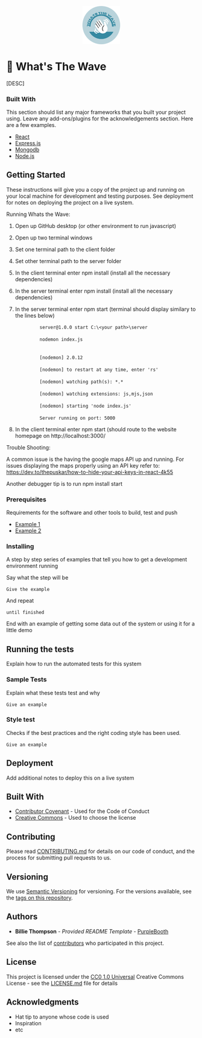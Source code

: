 <p align="center">
  <img src="https://github.com/antmcgrann/whatsthewave/blob/frontend-login/client/public/logo-circle.png" width="20%" title="What's The Wave">
</p>

# 🌊 What's The Wave

[DESC]

### Built With

This section should list any major frameworks that you built your project using. Leave any add-ons/plugins for the acknowledgements section. Here are a few examples.
* [React](https://reactjs.org/)
* [Express.js](https://expressjs.com/)
* [Mongodb](https://www.mongodb.com/)
* [Node.js](https://nodejs.org/en/)

## Getting Started

These instructions will give you a copy of the project up and running on
your local machine for development and testing purposes. See deployment
for notes on deploying the project on a live system.

Running Whats the Wave:

1. Open up GitHub desktop (or other environment to run javascript)

2. Open up two terminal windows

3. Set one terminal path to the client folder

4. Set other terminal path to the server folder

5. In the client terminal enter npm install (install all the necessary dependencies)

6. In the server terminal enter npm install (install all the necessary dependencies)

7. In the server terminal enter npm start (terminal should display similary to the lines below)

                server@1.0.0 start C:\<your path>\server

                nodemon index.js


                [nodemon] 2.0.12

                [nodemon] to restart at any time, enter 'rs'

                [nodemon] watching path(s): *.*

                [nodemon] watching extensions: js,mjs,json

                [nodemon] starting 'node index.js'

                Server running on port: 5000
 
8. In the client terminal enter npm start (should route to the website homepage on http://localhost:3000/


Trouble Shooting:

A common issue is the having the google maps API up and running. For issues displaying the maps properly using an API key refer to: https://dev.to/thepuskar/how-to-hide-your-api-keys-in-react-4k55

Another debugger tip is to run npm install start

### Prerequisites

Requirements for the software and other tools to build, test and push 
- [Example 1](https://www.example.com)
- [Example 2](https://www.example.com)

### Installing

A step by step series of examples that tell you how to get a development
environment running

Say what the step will be

    Give the example

And repeat

    until finished

End with an example of getting some data out of the system or using it
for a little demo

## Running the tests

Explain how to run the automated tests for this system

### Sample Tests

Explain what these tests test and why

    Give an example

### Style test

Checks if the best practices and the right coding style has been used.

    Give an example

## Deployment

Add additional notes to deploy this on a live system

## Built With

  - [Contributor Covenant](https://www.contributor-covenant.org/) - Used
    for the Code of Conduct
  - [Creative Commons](https://creativecommons.org/) - Used to choose
    the license

## Contributing

Please read [CONTRIBUTING.md](CONTRIBUTING.md) for details on our code
of conduct, and the process for submitting pull requests to us.

## Versioning

We use [Semantic Versioning](http://semver.org/) for versioning. For the versions
available, see the [tags on this
repository](https://github.com/PurpleBooth/a-good-readme-template/tags).

## Authors

  - **Billie Thompson** - *Provided README Template* -
    [PurpleBooth](https://github.com/PurpleBooth)

See also the list of
[contributors](https://github.com/PurpleBooth/a-good-readme-template/contributors)
who participated in this project.

## License

This project is licensed under the [CC0 1.0 Universal](LICENSE.md)
Creative Commons License - see the [LICENSE.md](LICENSE.md) file for
details

## Acknowledgments

  - Hat tip to anyone whose code is used
  - Inspiration
  - etc
